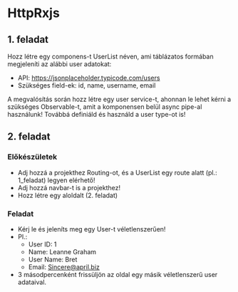 # HttpRxjs

## 1. feladat

Hozz létre egy componens-t UserList néven, ami táblázatos formában megjeleníti az alábbi user adatokat:

- API: https://jsonplaceholder.typicode.com/users
- Szükséges field-ek: id, name, username, email

A megvalósítás során hozz létre egy user service-t, ahonnan le lehet kérni a szükséges Observable-t, amit
a komponensen belül async pipe-al használunk! 
Továbbá definiáld és használd a user type-ot is!

## 2. feladat

### Előkészületek
- Adj hozzá a projekthez Routing-ot, és a UserList egy route alatt (pl.: 1_feladat) legyen elérhető!
- Adj hozzá navbar-t is a projekthez!
- Hozz létre egy aloldalt (2. feladat)

### Feladat
- Kérj le és jeleníts meg egy User-t véletlenszerűen!
- Pl.:
  - User ID: 1
  - Name: Leanne Graham
  - User Name: Bret
  - Email: Sincere@april.biz
- 3 másodpercenként frissüljön az oldal egy másik véletlenszerű user adataival.


